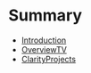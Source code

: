 # Summary

* [Introduction](README.md)
* [OverviewTV](overviewtv.md)
* [ClarityProjects](clarityprojects.md)

